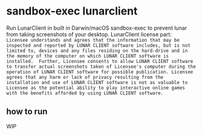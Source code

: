# sandbox-exec lunarclient
Run LunarClient in built in Darwin/macOS sandbox-exec to prevent lunar from taking screenshots of your desktop.
LunarClient license part: \
``
Licensee understands and agrees that the information that may be inspected and reported by LUNAR CLIENT software includes, but is not limited to, devices and any files residing on the hard-drive and in the memory of the computer on which LUNAR CLIENT software is installed.  Further, Licensee consents to allow LUNAR CLIENT software to transfer actual screenshots taken of Licensee's computer during the operation of LUNAR CLIENT software for possible publication. Licensee agrees that any harm or lack of privacy resulting from the installation and use of LUNAR CLIENT software is not as valuable to Licensee as the potential ability to play interactive online games with the benefits afforded by using LUNAR CLIENT software.
``

## how to run
WIP

